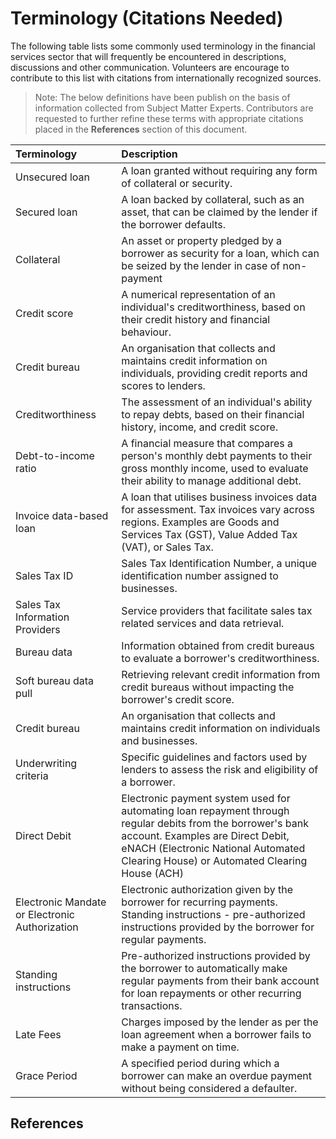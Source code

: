 # Terminology (Citations Needed)
The following table lists some commonly used terminology in the financial services sector that will frequently be encountered in descriptions, discussions and other communication. Volunteers are encourage to contribute to this list with citations from internationally recognized sources.

> Note: The below definitions have been publish on the basis of information collected from Subject Matter Experts. Contributors are requested to further refine these terms with appropriate citations placed in the **References** section of this document. 


|                   Terminology                  |                                                                                                               Description                                                                                                               |
|:-----------------------------------------------|:----------------------------------------------------------------------------------------------------------------------------------------------------------------------------------------------------------------------------------------|
| Unsecured loan                                 | A loan granted without requiring any form of collateral or security.                                                                                                                                                                    |
| Secured loan                                   | A loan backed by collateral, such as an asset, that can be claimed by the lender if the borrower defaults.                                                                                                                              |
| Collateral                                     | An asset or property pledged by a borrower as security for a loan, which can be seized by the lender in case of non-payment                                                                                                             |
| Credit score                                   | A numerical representation of an individual's creditworthiness, based on their credit history and financial behaviour.                                                                                                                  |
| Credit bureau                                  | An organisation that collects and maintains credit information on individuals, providing credit reports and scores to lenders.                                                                                                          |
| Creditworthiness                               | The assessment of an individual's ability to repay debts, based on their financial history, income, and credit score.                                                                                                                   |
| Debt-to-income ratio                           | A financial measure that compares a person's monthly debt payments to their gross monthly income, used to evaluate their ability to manage additional debt.                                                                             |
| Invoice data-based loan                        | A loan that utilises business invoices data for assessment. Tax invoices vary across regions.  Examples are Goods and Services Tax (GST), Value Added Tax (VAT), or Sales Tax.                                                          |
| Sales Tax ID                                   | Sales Tax Identification Number, a unique identification number assigned to businesses.                                                                                                                                                 |
| Sales Tax Information Providers                | Service providers that facilitate sales tax related services and data retrieval.                                                                                                                                                        |
| Bureau data                                    | Information obtained from credit bureaus to evaluate a borrower's creditworthiness.                                                                                                                                                     |
| Soft bureau data pull                          | Retrieving relevant credit information from credit bureaus without impacting the borrower's credit score.                                                                                                                               |
| Credit bureau                                  | An organisation that collects and maintains credit information on individuals and businesses.                                                                                                                                           |
| Underwriting criteria                          | Specific guidelines and factors used by lenders to assess the risk and eligibility of a borrower.                                                                                                                                       |
| Direct Debit                                   | Electronic payment system used for automating loan repayment through regular debits from the borrower's bank account. Examples are Direct Debit, eNACH (Electronic National Automated Clearing House) or Automated Clearing House (ACH) |
| Electronic Mandate or Electronic Authorization | Electronic authorization given by the borrower for recurring payments. Standing instructions - pre-authorized instructions provided by the borrower for regular payments.                                                               |
| Standing instructions                          | Pre-authorized instructions provided by the borrower to automatically make regular payments from their bank account for loan repayments or other recurring transactions.                                                                |
| Late Fees                                      | Charges imposed by the lender as per the loan agreement when a borrower fails to make a payment on time.                                                                                                                                |
| Grace Period                                   | A specified period during which a borrower can make an overdue payment without being considered a defaulter.                                                                                                                            |


## References

